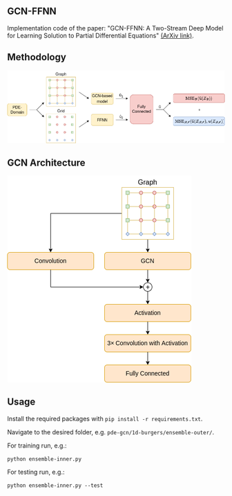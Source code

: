 ## GCN-FFNN
Implementation code of the paper: "GCN-FFNN: A Two-Stream Deep Model for Learning Solution to Partial Differential Equations" [(ArXiv link)](https://arxiv.org/abs/2106.14742).


## Methodology
![pde-gcn](images/methodology.png)
<br />

## GCN Architecture
![pde-gcn <](images/architecture.png)
<br />

## Usage
Install the required packages with `pip install -r requirements.txt`.

Navigate to the desired folder, e.g. `pde-gcn/1d-burgers/ensemble-outer/`.

For training run, e.g.:
```
python ensemble-inner.py
```
For testing run, e.g.:
```
python ensemble-inner.py --test
```


<!-- 
## Citation 
```
```
-->